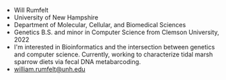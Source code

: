 - Will Rumfelt
- University of New Hampshire
- Department of Molecular, Cellular, and Biomedical Sciences
- Genetics B.S. and minor in Computer Science from Clemson University, 2022
- I'm interested in Bioinformatics and the intersection between genetics and computer science. Currently, working to characterize tidal marsh sparrow diets via fecal DNA metabarcoding.
- william.rumfelt@unh.edu
